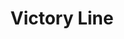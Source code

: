 ---
title: Victory Line
title_zh: 勝利綫
mm_sign: [V]
branch_line: false
stations:
  - station_code: [V1]
    name: Mugen
    name_zh: 無限
    transfer:
      - mm_sign: [B,W,D,P]
    first_station: true
  - station_code: [V2]
    name: Bottomvalley
    name_zh: 山底谷
    transfer:
      - mm_sign: [G]
  - station_code: [V3]
    name: Redhill Spring
    name_zh: 紅山泉
  - station_code: [V4]
    name: Mirai City Airport
    name_zh: 美拉城市空港
    transfer:
      - mm_sign: [Ac]
  - station_code: [V5]
    name: Logsmead
    name_zh: 樂米町
  - station_code: [V6]
    name: Marine Park
    name_zh: 海洋公園
  - station_code: [V7]
    name: Broadbeach
    name_zh: 廣灘
  - station_code: [V8]
    name: Victory Bay
    name_zh: 勝利灣
    transfer:
      - mm_sign: [B]
  - station_code: [V9]
    name: Moon Lake
    name_zh: 月湖
    last_station: true
custom_style: table{margin:0 auto}.station-code-bg-first{background-image:url(/img/bg/victoryline.png);background-repeat:no-repeat;background-size:7px 50%;background-position:50px bottom}.station-code-bg{background-image:url(/img/bg/victoryline.png);background-repeat:no-repeat;background-size:7px 101%;background-position:50px}.station-code-bg-last{background-image:url(/img/bg/victoryline.png);background-repeat:no-repeat;background-size:7px 50%;background-position:50px top}
weight: 5
---